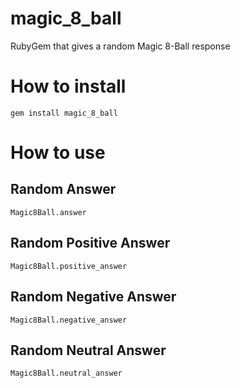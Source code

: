 # magic_8_ball
RubyGem that gives a random Magic 8-Ball response

# How to install
`gem install magic_8_ball`

# How to use
## Random Answer
`Magic8Ball.answer`

## Random Positive Answer
`Magic8Ball.positive_answer`

## Random Negative Answer
`Magic8Ball.negative_answer`

## Random Neutral Answer
`Magic8Ball.neutral_answer`



